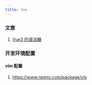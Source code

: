 ```yaml
---
title: Vue
---
```


### 文章

1. [Vue3 的语法糖](https://mp.weixin.qq.com/s/b7Zqwqbe0FRlntvSSTFCBg)

### 开发环境配置

#### vim 配置

1. https://www.npmjs.com/package/vls
